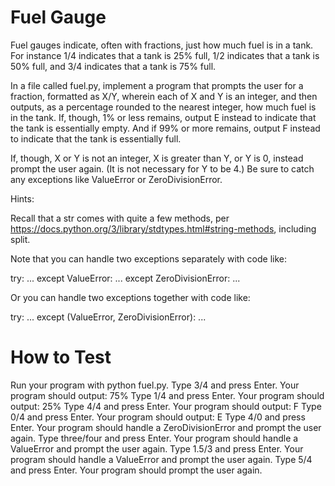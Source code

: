 # Fuel Gauge
Fuel gauges indicate, often with fractions, just how much fuel is in a tank. For instance 1/4 indicates that a tank is 25% full, 1/2 indicates that a tank is 50% full, and 3/4 indicates that a tank is 75% full.

In a file called fuel.py, implement a program that prompts the user for a fraction, formatted as X/Y, wherein each of X and Y is an integer, and then outputs, as a percentage rounded to the nearest integer, how much fuel is in the tank. If, though, 1% or less remains, output E instead to indicate that the tank is essentially empty. And if 99% or more remains, output F instead to indicate that the tank is essentially full.

If, though, X or Y is not an integer, X is greater than Y, or Y is 0, instead prompt the user again. (It is not necessary for Y to be 4.) Be sure to catch any exceptions like ValueError or ZeroDivisionError.

Hints:

Recall that a str comes with quite a few methods, per https://docs.python.org/3/library/stdtypes.html#string-methods, including split.

Note that you can handle two exceptions separately with code like:

try:
    ...
except ValueError:
    ...
except ZeroDivisionError:
    ...
    
Or you can handle two exceptions together with code like:

try:
    ...
except (ValueError, ZeroDivisionError):
    ...

# How to Test
Run your program with python fuel.py.
Type 3/4 and press Enter. Your program should output:
75% 
Type 1/4 and press Enter. Your program should output:
25%
Type 4/4 and press Enter. Your program should output:
F
Type 0/4 and press Enter. Your program should output:
E
Type 4/0 and press Enter. Your program should handle a ZeroDivisionError and prompt the user again.
Type three/four and press Enter. Your program should handle a ValueError and prompt the user again.
Type 1.5/3 and press Enter. Your program should handle a ValueError and prompt the user again.
Type 5/4 and press Enter. Your program should prompt the user again.
